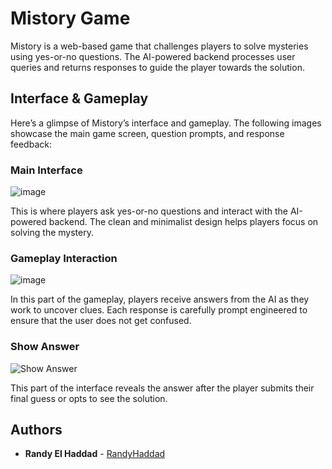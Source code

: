 
# Mistory Game

Mistory is a web-based game that challenges players to solve mysteries using yes-or-no questions. The AI-powered backend processes user queries and returns responses to guide the player towards the solution.

## Interface & Gameplay

Here’s a glimpse of Mistory’s interface and gameplay. The following images showcase the main game screen, question prompts, and response feedback:

### Main Interface
![image](https://github.com/user-attachments/assets/4cedb9d2-7580-4b0a-bf02-ab1b4e37f3bc)

This is where players ask yes-or-no questions and interact with the AI-powered backend. The clean and minimalist design helps players focus on solving the mystery.

### Gameplay Interaction
![image](https://github.com/user-attachments/assets/3bada437-887e-4be8-99db-668a568b4123)

In this part of the gameplay, players receive answers from the AI as they work to uncover clues. Each response is carefully prompt engineered to ensure that the user does not get confused.

### Show Answer
![Show Answer](images/win_interface.PNG)

This part of the interface reveals the answer after the player submits their final guess or opts to see the solution.

## Authors

* **Randy El Haddad** - [RandyHaddad](https://github.com/RandyHaddad)


